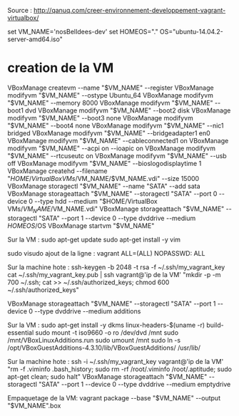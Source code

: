 Source : http://qanuq.com/creer-environnement-developpement-vagrant-virtualbox/

set VM_NAME='nosBelIdees-dev'
set HOMEOS="."
OS="ubuntu-14.04.2-server-amd64.iso"

# creation de la VM
VBoxManage createvm --name "$VM_NAME" --register
VBoxManage modifyvm "$VM_NAME" --ostype Ubuntu_64
VBoxManage modifyvm "$VM_NAME" --memory 8000
VBoxManage modifyvm "$VM_NAME" --boot1 dvd
VBoxManage modifyvm "$VM_NAME" --boot2 disk
VBoxManage modifyvm "$VM_NAME" --boot3 none
VBoxManage modifyvm "$VM_NAME" --boot4 none
VBoxManage modifyvm "$VM_NAME" --nic1 bridged
VBoxManage modifyvm "$VM_NAME" --bridgeadapter1 en0
VBoxManage modifyvm "$VM_NAME" --cableconnected1 on
VBoxManage modifyvm "$VM_NAME" --acpi on --ioapic on
VBoxManage modifyvm "$VM_NAME" --rtcuseutc on
VBoxManage modifyvm "$VM_NAME" --usb off
VBoxManage modifyvm "$VM_NAME" --bioslogodisplaytime 1
VBoxManage createhd --filename "$HOME/VirtualBox VMs/$VM_NAME/$VM_NAME.vdi" --size 15000
VBoxManage storagectl "$VM_NAME" --name "SATA" --add sata
VBoxManage storageattach "$VM_NAME" --storagectl "SATA" --port 0 --device 0 --type hdd --medium "$HOME/VirtualBox VMs/$VM_NAME/$VM_NAME.vdi"
VBoxManage storageattach "$VM_NAME" --storagectl "SATA" --port 1 --device 0 --type dvddrive --medium $HOMEOS/$OS
VBoxManage startvm "$VM_NAME"

Sur la VM :
sudo apt-get update
sudo apt-get install -y vim




sudo visudo
ajout de la ligne :
vagrant ALL=(ALL) NOPASSWD: ALL

Sur la machine hote :
ssh-keygen -b 2048 -t rsa -f ~/.ssh/my_vagrant_key
cat ~/.ssh/my_vagrant_key.pub | ssh vagrant@'ip de la VM' "mkdir -p -m 700 ~/.ssh; cat >> ~/.ssh/authorized_keys; chmod 600 ~/.ssh/authorized_keys"

VBoxManage storageattach "$VM_NAME" --storagectl "SATA" --port 1 --device 0 --type dvddrive --medium additions

Sur la VM :
sudo apt-get install -y dkms linux-headers-$(uname -r) build-essential
sudo mount -t iso9660 -o ro /dev/dvd /mnt
sudo /mnt/VBoxLinuxAdditions.run
sudo umount /mnt
sudo ln -s /opt/VBoxGuestAdditions-4.3.10/lib/VBoxGuestAdditions/ /usr/lib/

Sur la machine hote :
ssh -i ~/.ssh/my_vagrant_key vagrant@'ip de la VM' "rm -f .viminfo .bash_history; sudo rm -rf /root/.viminfo /root/.aptitude; sudo apt-get clean; sudo halt"
VBoxManage storageattach "$VM_NAME" --storagectl "SATA" --port 1 --device 0 --type dvddrive --medium emptydrive

Empaquetage de la VM:
vagrant package --base "$VM_NAME" --output "$VM_NAME".box


